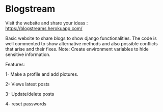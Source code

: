 # Blogstream
Visit the website and share your ideas : 
https://blogstreams.herokuapp.com/

Basic website to share blogs to show django functionalities.
The code is well commented to show alternative methods and also possible conflicts that arise and their fixes.
Note: Create environment variables to hide sensitive information.

Features:

1- Make a profile and add pictures.

2- Views latest posts

3- Update/delete posts

4- reset passwords
